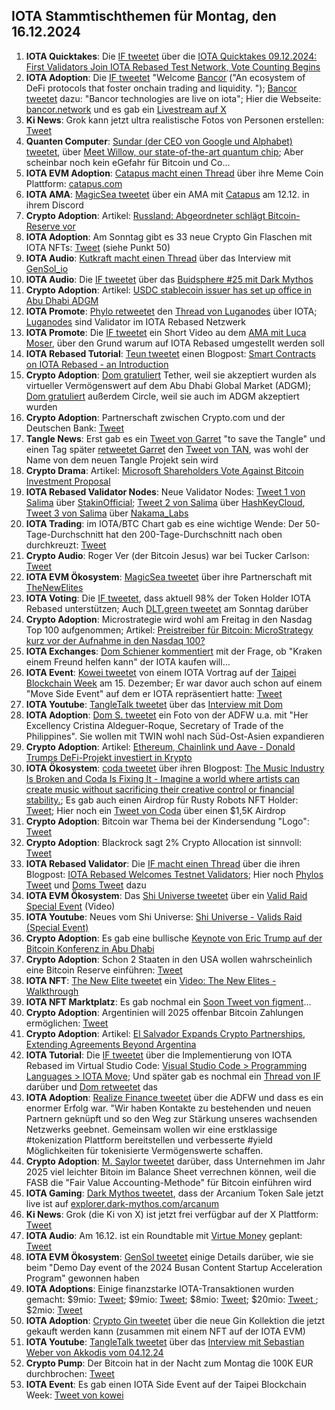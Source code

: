 ## IOTA Stammtischthemen für Montag, den 16.12.2024

1. **IOTA Quicktakes**: Die [IF tweetet](https://x.com/iota/status/1866077400372539600) über die [IOTA Quicktakes 09.12.2024: First Validators Join IOTA Rebased Test Network, Vote Counting Begins](https://www.youtube.com/watch?v=fo_DpGoQ71o)
2. **IOTA Adoption**: Die [IF tweetet](https://x.com/iota/status/1866396462562591123) "Welcome [Bancor](https://x.com/Bancor) ("An ecosystem of DeFi protocols that foster onchain trading and liquidity. "); [Bancor tweetet](https://x.com/Bancor/status/1866535992506601511) dazu: "Bancor technologies are live on iota"; Hier die Webseite: [bancor.network](https://bancor.network/) und es gab ein [Livestream auf X](https://x.com/i/broadcasts/1ynJODwDvXQxR)
3. **Ki News**: Grok kann jetzt ultra realistische Fotos von Personen erstellen: [Tweet](https://x.com/stillgray/status/1866174199964061847)
4. **Quanten Computer**: [Sundar (der CEO von Google und Alphabet) tweetet](https://x.com/sundarpichai/status/1866167429367468422), über [Meet Willow, our state-of-the-art quantum chip](https://blog.google/technology/research/google-willow-quantum-chip/); Aber scheinbar noch kein eGefahr für Bitcoin und Co...
5. **IOTA EVM Adoption**: [Catapus macht einen Thread](https://x.com/CatapusOfficial/status/1866146063217811886) über ihre Meme Coin Plattform: [catapus.com](https://www.catapus.com/)
6. **IOTA AMA**: [MagicSea tweetet](https://x.com/MagicSeaDEX/status/1866135718453473304) über ein AMA mit [Catapus](https://x.com/CatapusOfficial) am 12.12. in ihrem Discord
7. **Crypto Adoption**: Artikel: [Russland: Abgeordneter schlägt Bitcoin-Reserve vor](https://www.blocktrainer.de/blog/russland-abgeordneter-schlaegt-bitcoin-reserve-vor)
8. **IOTA Adoption**: Am Sonntag gibt es 33 neue Crypto Gin Flaschen mit IOTA NFTs: [Tweet](https://x.com/Crypto_Gin21/status/1866232808529678774) (siehe Punkt 50)
9. **IOTA Audio**: [Kutkraft macht einen Thread](https://x.com/kutkraft/status/1866412238699151515) über das Interview mit [GenSol_io](https://x.com/GenSol_io)
10. **IOTA Audio**: Die [IF tweetet](https://x.com/iota/status/1866416646656610601) über das [Buidsphere #25 mit Dark Mythos](https://x.com/i/spaces/1OdKrXvozvvJX)
11. **Crypto Adoption**: Artikel: [USDC stablecoin issuer has set up office in Abu Dhabi ADGM](https://laraontheblock.com/usdc-stablecoin-issuer-has-set-up-office-in-abu-dhabi-adgm/)
12. **IOTA Promote**: [Phylo retweetet](https://x.com/PhyloIota/status/1866459600343675002) den [Thread von Luganodes](https://x.com/luganodes/status/1866441811629420987) über IOTA; [Luganodes](https://x.com/luganodes) sind Validator im IOTA Rebased Netzwerk
13. **IOTA Promote**: Die [IF tweetet](https://x.com/iota/status/1866467982001479871) ein Short Video au dem [AMA mit Luca Moser](https://youtu.be/58X5-LspuoU), über den Grund warum auf IOTA Rebased umgestellt werden soll
14. **IOTA Rebased Tutorial**: [Teun tweetet](https://x.com/teunvw5/status/1866464766736396318) einen Blogpost: [Smart Contracts on IOTA Rebased - an Introduction](https://teunvw14.github.io/posts/iota-rebased-sc/)
15. **Crypto Adoption**: [Dom gratuliert](https://x.com/DomSchiener/status/1866481459483332813) Tether, weil sie akzeptiert wurden als virtueller Vermögenswert auf dem Abu Dhabi Global Market (ADGM); [Dom gratuliert](https://x.com/DomSchiener/status/1866560834559762615) außerdem Circle, weil sie auch im ADGM akzeptiert wurden
16. **Crypto Adoption**: Partnerschaft zwischen Crypto.com und der Deutschen Bank: [Tweet](https://x.com/cryptocom/status/1866380702809309228)
17. **Tangle News**: Erst gab es ein [Tweet von Garret](https://x.com/GarrettBullish/status/1859227384102461733) "to save the Tangle" und einen Tag später [retweetet Garret](https://x.com/GarrettBullish/status/1866781471031300336) den [Tweet von TAN](https://x.com/tan_technology/status/1866781040674795854), was wohl der Name von dem neuen Tangle Projekt sein wird
18. **Crypto Drama**: Artikel: [Microsoft Shareholders Vote Against Bitcoin Investment Proposal](https://watcher.guru/news/microsoft-shareholders-vote-against-bitcoin-investment-proposal#google_vignette)
19. **IOTA Rebased Validator Nodes**: Neue Validator Nodes: [Tweet 1 von Salima](https://x.com/Salimasbegum/status/1866531966436422022) über [StakinOfficial](https://x.com/StakinOfficial); [Tweet 2 von Salima](https://x.com/Salimasbegum/status/1866589983584424286) über [HashKeyCloud](https://x.com/HashKeyCloud), [Tweet 3 von Salima](https://x.com/Salimasbegum/status/18670928730924077989) über [Nakama_Labs](https://x.com/Nakama_Labs)
20. **IOTA Trading**: im IOTA/BTC Chart gab es eine wichtige Wende: Der 50-Tage-Durchschnitt hat den 200-Tage-Durchschnitt nach oben durchkreuzt: [Tweet](https://x.com/Colibali5270741/status/1866779037915345149)
21. **Crypto Audio**: Roger Ver (der Bitcoin Jesus) war bei Tucker Carlson: [Tweet](https://x.com/TuckerCarlson/status/1866543923939729870)
22. **IOTA EVM Ökosystem**: [MagicSea tweetet](https://x.com/MagicSeaDEX/status/1866828256659284297) über ihre Partnerschaft mit [TheNewElites](https://x.com/TheNewElites_)
23. **IOTA Voting**: Die [IF tweetet](https://x.com/iota/status/1866845397986996401), dass aktuell 98% der Token Holder IOTA Rebased unterstützen; Auch [DLT.green tweetet](https://x.com/dlt_green/status/1868297816898154895) am Sonntag darüber
24. **Crypto Adoption**: Microstrategie wird wohl am Freitag in den Nasdag Top 100 aufgenommen; Artikel: [Preistreiber für Bitcoin: MicroStrategy kurz vor der Aufnahme in den Nasdaq 100?](https://www.blocktrainer.de/blog/microstrategy-kurz-vor-der-aufnahme-in-den-nasdaq-100)
25. **IOTA Exchanges**: [Dom Schiener kommentiert](https://x.com/DomSchiener/status/1866548000098791855) mit der Frage, ob "Kraken einem Freund helfen kann" der IOTA kaufen will...
26. **IOTA Event**: [Kowei tweetet](https://x.com/kowei1995/status/1867118366630219916) von einem IOTA Vortrag auf der [Taipei Blockchain Week](https://lu.ma/BlockMeetTBW) am 15. Dezember; Er war davor auch schon auf einem "Move Side Event" auf dem er IOTA repräsentiert hatte: [Tweet](https://x.com/kowei1995/status/1866849940011692287)
27. **IOTA Youtube**: [TangleTalk tweetet](https://x.com/tangle_talk/status/1867139422887797226) über das [Interview mit Dom](https://www.youtube.com/watch?v=z8rIc-p-5VY)
28. **IOTA Adoption**: [Dom S. tweetet](https://x.com/DomSchiener/status/1867158127852036512) ein Foto von der ADFW u.a. mit "Her Excellency Cristina Aldeguer-Roque, Secretary of Trade of the Philippines". Sie wollen mit TWIN wohl nach Süd-Ost-Asien expandieren
29. **Crypto Adoption**: Artikel: [Ethereum, Chainlink und Aave - Donald Trumps DeFi-Projekt investiert in Krypto](https://www.btc-echo.de/schlagzeilen/donald-trump-defi-projekt-investiert-in-diese-3-kryptowaehrungen-197516/?utm_content=bufferaa0fc&utm_medium=social&utm_source=x.com&utm_campaign=buffer)
30. **IOTA Ökosystem**: [coda tweetet](https://x.com/coda_digital/status/1867178587637653568) über ihren Blogpost: [The Music Industry Is Broken and Coda Is Fixing It - Imagine a world where artists can create music without sacrificing their creative control or financial stability.](https://www.coda.to/blog/the-music-industry-is-broken-and-coda-is-fixing-it); Es gab auch einen Airdrop für Rusty Robots NFT Holder: [Tweet](https://x.com/coda_digital/status/1867141981732065652); Hier noch ein [Tweet von Coda](https://x.com/coda_digital/status/1867641246443089932) über einen $1,5K Airdrop
31. **Crypto Adoption**: Bitcoin war Thema bei der Kindersendung "Logo": [Tweet](https://x.com/blocktrainer/status/1867117815981023347)
32. **Crypto Adoption**: Blackrock sagt 2% Crypto Allocation ist sinnvoll: [Tweet](https://x.com/BitcoinMagazine/status/1867203387713876251)
33. **IOTA Rebased Validator**: Die [IF macht einen Thread](https://x.com/iota/status/1867207788344021299) über die ihren Blogpost: [IOTA Rebased Welcomes Testnet Validators](https://blog.iota.org/iota-rebased-validators/); Hier noch [Phylos Tweet](https://x.com/PhyloIota/status/1867233715623281094) und [Doms Tweet](https://x.com/DomSchiener/status/1867267196637905013) dazu
34. **IOTA EVM Ökosystem**: Das [Shi Universe tweetet](https://x.com/Shiuniverse/status/1867516511037878548) über ein [Valid Raid Special Event](https://youtu.be/Zm3HzCm0Aoc?si=wsl6qaA1JDU3d_yG) (Video)
35. **IOTA Youtube**: Neues vom Shi Universe: [Shi Universe - Valids Raid (Special Event)](https://youtu.be/Zm3HzCm0Aoc?si=wsl6qaA1JDU3d_yG)
36. **Crypto Adoption**: Es gab eine bullische [Keynote von Eric Trump auf der Bitcoin Konferenz in Abu Dhabi](https://www.youtube.com/watch?v=SZ6rqYl5Xn4)
37. **Crypto Adoption**: Schon 2 Staaten in den USA wollen wahrscheinlich eine Bitcoin Reserve einführen: [Tweet](https://x.com/BitcoinMagazine/status/1867308091416678825)
38. **IOTA NFT**: [The New Elite tweetet](https://x.com/TheNewElites_/status/1867508664862748751) ein [Video: The New Elites - Walkthrough](https://youtu.be/2t2BK7JYtz0)
39. **IOTA NFT Marktplatz**: Es gab nochmal ein [Soon Tweet von figment](https://x.com/figment_nfts/status/1867215479636385894)...
40. **Crypto Adoption**: Argentinien will 2025 offenbar Bitcoin Zahlungen ermöglichen: [Tweet](https://x.com/CryptoAvon2626/status/1867515068037865708)
41. **Crypto Adoption**: Artikel: [El Salvador Expands Crypto Partnerships, Extending Agreements Beyond Argentina](https://bitcoinworld.news/article/675aca0c681c381e0f07ad65)
42. **IOTA Tutorial**: Die [IF tweetet](https://x.com/iota/status/1867570195935502341) über die Implementierung von IOTA Rebased im Virtual Studio Code: [Visual Studio Code > Programming Languages > IOTA Move](https://marketplace.visualstudio.com/items?itemName=iotaledger.iota-move); Und später gab es nochmal ein [Thread von IF](https://x.com/iota/status/1867570181595115859) darüber und [Dom retweetet](https://x.com/DomSchiener/status/1867592457229414886) das
43. **IOTA Adoption**: [Realize Finance tweetet](https://x.com/realizefinance/status/1867562981451538510) über die ADFW und dass es ein enormer Erfolg war. "Wir haben Kontakte zu bestehenden und neuen Partnern geknüpft und so den Weg zur Stärkung unseres wachsenden Netzwerks geebnet. Gemeinsam wollen wir eine erstklassige #tokenization Plattform bereitstellen und verbesserte #yield Möglichkeiten für tokenisierte Vermögenswerte schaffen.
44. **Crypto Adoption**: [M. Saylor tweetet](https://x.com/saylor/status/1734962747740152007) darüber, dass Unternehmen im Jahr 2025 viel leichter Bitoin im Balance Sheet verrechnen können, weil die FASB die "Fair Value Accounting-Methode" für Bitcoin einführen wird
45. **IOTA Gaming**: [Dark Mythos tweetet](https://x.com/DarkMythosIOTA/status/1868008055444775114), dass der Arcanium Token Sale jetzt live ist auf [explorer.dark-mythos.com/arcanum](https://explorer.dark-mythos.com/arcanum)
46. **Ki News**: Grok (die Ki von X) ist jetzt frei verfügbar auf der X Plattform: [Tweet](https://x.com/xai/status/1868045124028268983)
47. **IOTA Audio**: Am 16.12. ist ein Roundtable mit [Virtue Money](https://twitter.com/Virtue_Money) geplant: [Tweet](https://x.com/Virtue_Money/status/1867565920358428921)
48. **IOTA EVM Ökosystem**: [GenSol tweetet](https://x.com/GenSol_io/status/1867544546525257805) einige Details darüber, wie sie beim "Demo Day event of the 2024 Busan Content Startup Acceleration Program" gewonnen haben
49. **IOTA Adoptions**: Einige finanzstarke IOTA-Transaktionen wurden gemacht: $9mio: [Tweet](https://x.com/tanglelytics/status/1867637757280915549); $9mio: [Tweet](https://x.com/tanglelytics/status/1867636062186553430); $8mio: [Tweet](https://x.com/tanglelytics/status/1867684791929241950); $20mio: [Tweet ](https://x.com/tanglelytics/status/1867881110832656637); $2mio: [Tweet](https://x.com/tanglelytics/status/1868453152267149674)
50. **IOTA Adoption**: [Crypto Gin tweetet](https://x.com/Crypto_Gin21/status/1868335683443576943) über die neue Gin Kollektion die jetzt gekauft werden kann (zusammen mit einem NFT auf der IOTA EVM)
51. **IOTA Youtube**: [TangleTalk tweetet](https://x.com/tangle_talk/status/1867863692450353566) über das [Interview mit Sebastian Weber von Akkodis vom 04.12.24](https://www.youtube.com/watch?v=DtqEOuihiC0)
52. **Crypto Pump**: Der Bitcoin hat in der Nacht zum Montag die 100K EUR durchbrochen: [Tweet](https://x.com/JoeNakamoto/status/1868566620865446097)
53. **IOTA Event**: Es gab einen IOTA Side Event auf der Taipei Blockchain Week: [Tweet von kowei](https://x.com/kowei1995/status/1868503610847641973)

